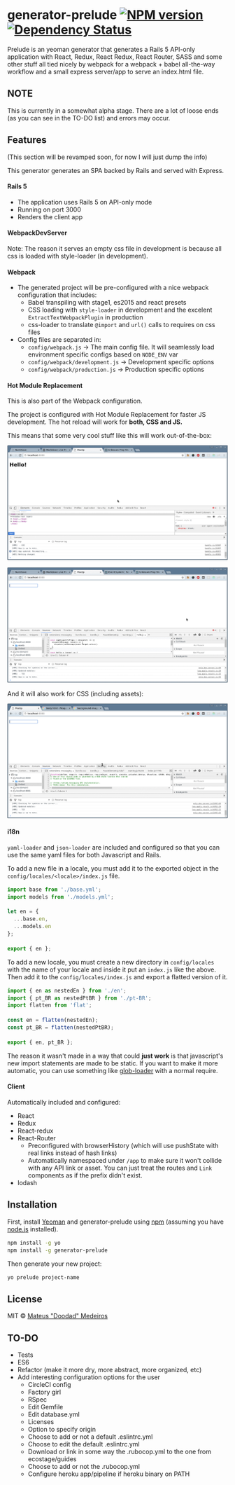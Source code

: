 # generator-prelude [![NPM version][npm-image]][npm-url] [![Dependency Status][daviddm-image]][daviddm-url]
Prelude is an yeoman generator that generates a Rails 5 API-only application with React, Redux, React Redux, React Router, SASS and some other stuff all tied nicely by webpack for a webpack + babel all-the-way workflow and a small express server/app to serve an index.html file.

## NOTE

This is currently in a somewhat alpha stage. There are a lot of loose ends (as you can see in the TO-DO list) and errors may occur.

## Features
(This section will be revamped soon, for now I will just dump the info)

This generator generates an SPA backed by Rails and served with Express.

#### Rails 5
 * The application uses Rails 5 on API-only mode
 * Running on port 3000
 * Renders the client app

#### WebpackDevServer

Note: The reason it serves an empty css file in development is because all css
is loaded with style-loader (in development).

#### Webpack
 * The generated project will be pre-configured with a nice webpack
   configuration that includes:
   - Babel transpiling with stage1, es2015 and react presets
   - CSS loading with `style-loader` in development and the excelent
     `ExtractTextWebpackPlugin` in production
   - css-loader to translate `@import` and `url()` calls to requires on css files
 * Config files are separated in:
   - `config/webpack.js` -> The main config file. It will seamlessly load
     environment specific configs based on `NODE_ENV` var
   - `config/webpack/development.js` -> Development specific options
   - `config/webpack/production.js` -> Production specific options

#### Hot Module Replacement

This is also part of the Webpack configuration.

The project is configured with Hot Module Replacement for faster JS development.
The hot reload will work for **both, CSS and JS.**

This means that some very cool stuff like this will work out-of-the-box:

[![Simple livereload][simplereload-image]][simplereload-image]

[![Redux livereload][reduxreload-image]][reduxreload-image]

And it will also work for CSS (including assets):

[![CSS livereload][cssreload-image]][cssreload-image]

#### i18n

`yaml-loader` and `json-loader` are included and configured so that you can use
the same yaml files for both Javascript and Rails.

To add a new file in a locale, you must add it to the exported object in the
`config/locales/<locale>/index.js` file.

```javascript
import base from './base.yml';
import models from './models.yml';

let en = {
  ...base.en,
  ...models.en
};

export { en };
```

To add a new locale, you must create a new directory in `config/locales` with
the name of your locale and inside it put an `index.js` like the above.
Then add it to the `config/locales/index.js` and export a flatted version of it.

```javascript
import { en as nestedEn } from './en';
import { pt_BR as nestedPtBR } from './pt-BR';
import flatten from 'flat';

const en = flatten(nestedEn);
const pt_BR = flatten(nestedPtBR);

export { en, pt_BR };
```

The reason it wasn't made in a way that could **just work** is that javascript's
new import statements are made to be static. If you want to
make it more automatic, you can use something like
[glob-loader](https://github.com/seanchas116/glob-loader) with a normal require.


#### Client

Automatically included and configured:

 * React
 * Redux
 * React-redux
 * React-Router
   - Preconfigured with browserHistory (which will use pushState with real links
     instead of hash links)
   - Automatically namespaced under `/app` to make sure it won't collide with any
     API link or asset. You can just treat the routes and `Link` components as
     if the prefix didn't exist.
 * lodash

## Installation

First, install [Yeoman](http://yeoman.io) and generator-prelude using [npm](https://www.npmjs.com/) (assuming you have [node.js](https://nodejs.org/) installed).

```bash
npm install -g yo
npm install -g generator-prelude
```

Then generate your new project:

```bash
yo prelude project-name
```

## License

MIT © [Mateus &#34;Doodad&#34; Medeiros](https://github.com/mateusmedeiros)

## TO-DO

 * Tests
 * ES6
 * Refactor (make it more dry, more abstract, more organized, etc)
 * Add interesting configuration options for the user
   * CircleCI config
   * Factory girl
   * RSpec
   * Edit Gemfile
   * Edit database.yml
   * Licenses
   * Option to specify origin
   * Choose to add or not a default .eslintrc.yml
   * Choose to edit the default .eslintrc.yml
   * Download or link in some way the .rubocop.yml to the one from ecostage/guides
   * Choose to add or not the .rubocop.yml
   * Configure heroku app/pipeline if heroku binary on PATH


[npm-image]: https://badge.fury.io/js/generator-prelude.svg
[npm-url]: https://npmjs.org/package/generator-prelude
[daviddm-image]: https://david-dm.org/mateusmedeiros/generator-prelude.svg?theme=shields.io
[daviddm-url]: https://david-dm.org/mateusmedeiros/generator-prelude

[simplereload-image]: resources/simplereload.gif
[reduxreload-image]: resources/reduxreload.gif
[cssreload-image]: resources/cssreload.gif
